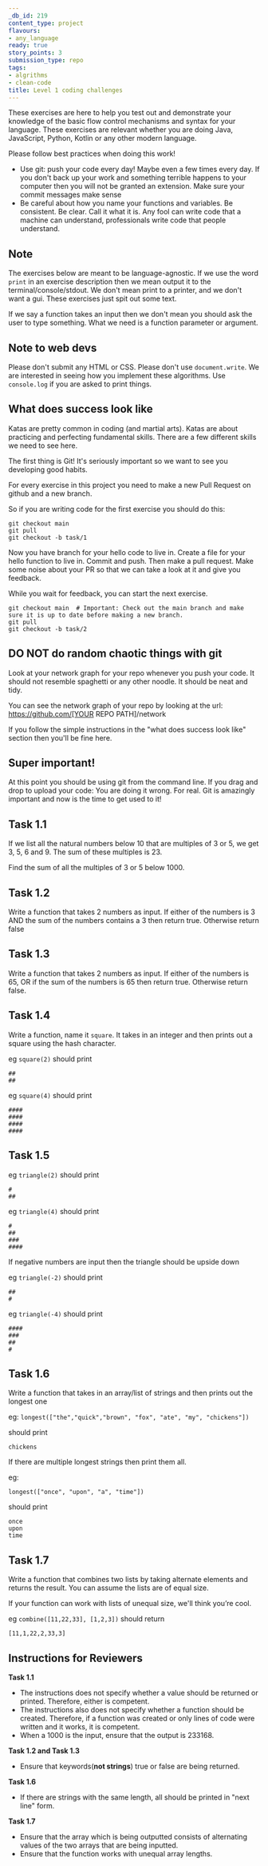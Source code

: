 ```yaml
---
_db_id: 219
content_type: project
flavours:
- any_language
ready: true
story_points: 3
submission_type: repo
tags:
- algrithms
- clean-code
title: Level 1 coding challenges
---
```


These exercises are here to help you test out and demonstrate your knowledge of the basic flow control mechanisms and syntax for your language. These exercises are relevant whether you are doing Java, JavaScript, Python, Kotlin or any other modern language.

Please follow best practices when doing this work!

- Use git: push your code every day! Maybe even a few times every day. If you don't back up your work and something terrible happens to your computer then you will not be granted an extension. Make sure your commit messages make sense
- Be careful about how you name your functions and variables. Be consistent. Be clear. Call it what it is. Any fool can write code that a machine can understand, professionals write code that people understand.

## Note

The exercises below are meant to be language-agnostic. If we use the word `print` in an exercise description then we mean output it to the terminal/console/stdout. We don't mean print to a printer, and we don't want a gui. These exercises just spit out some text.

If we say a function takes an input then we don't mean you should ask the user to type something. What we need is a function parameter or argument.

## Note to web devs

Please don't submit any HTML or CSS. Please don't use `document.write`. We are interested in seeing how you implement these algorithms. Use `console.log` if you are asked to print things.

## What does success look like

Katas are pretty common in coding (and martial arts). Katas are about practicing and perfecting fundamental skills. There are a few different skills we need to see here.

The first thing is Git! It's seriously important so we want to see you developing good habits.

For every exercise in this project you need to make a new Pull Request on github and a new branch.

So if you are writing code for the first exercise you should do this:

```
git checkout main
git pull
git checkout -b task/1
```

Now you have branch for your hello code to live in. Create a file for your hello function to live in. Commit and push. Then make a pull request. Make some noise about your PR so that we can take a look at it and give you feedback.

While you wait for feedback, you can start the next exercise.

```
git checkout main  # Important: Check out the main branch and make sure it is up to date before making a new branch.
git pull
git checkout -b task/2
```

## DO NOT do random chaotic things with git

Look at your network graph for your repo whenever you push your code. It should not resemble spaghetti or any other noodle. It should be neat and tidy.

You can see the network graph of your repo by looking at the url: https://github.com/[YOUR REPO PATH]/network

If you follow the simple instructions in the "what does success look like" section then you'll be fine here.

## Super important!

At this point you should be using git from the command line. If you drag and drop to upload your code: You are doing it wrong. For real. Git is amazingly important and now is the time to get used to it!


## Task 1.1

If we list all the natural numbers below 10 that are multiples of 3 or 5, we get 3, 5, 6 and 9. The sum of these multiples is 23.

Find the sum of all the multiples of 3 or 5 below 1000.


## Task 1.2

Write a function that takes 2 numbers as input.
If either of the numbers is 3 AND the sum of the numbers contains a 3 then return true. Otherwise return false

## Task 1.3

Write a function that takes 2 numbers as input.
If either of the numbers is 65, OR if the sum of the numbers is 65 then return true. Otherwise return false.

## Task 1.4

Write a function, name it `square`. It takes in an integer and then prints out a square using the hash character.

eg `square(2)` should print

```
##
##
```

eg `square(4)` should print

```
####
####
####
####
```

## Task 1.5

eg `triangle(2)` should print

```
#
##
```

eg `triangle(4)` should print

```
#
##
###
####
```

If negative numbers are input then the triangle should be upside down

eg `triangle(-2)` should print

```
##
#
```

eg `triangle(-4)` should print

```
####
###
##
#
```

## Task 1.6

Write a function that takes in an array/list of strings and then prints out the longest one

eg: `longest(["the","quick","brown", "fox", "ate", "my", "chickens"])`

should print

```
chickens
```

If there are multiple longest strings then print them all.

eg:

`longest(["once", "upon", "a", "time"])`

should print

```
once
upon
time
```

## Task 1.7

Write a function that combines two lists by taking alternate elements and returns the result. You can assume the lists are of equal size.

If your function can work with lists of unequal size, we'll think you’re cool.

eg `combine([11,22,33], [1,2,3])` should return

```
[11,1,22,2,33,3]
```

## Instructions for Reviewers

**Task 1.1**

- The instructions does not specify whether a value should be returned or printed. Therefore, either is competent.
- The instructions also does not specify whether a function should be created. Therefore, if a function was created or only lines of code were written and it works, it is competent.
- When a 1000 is the input, ensure that the output is 233168.

**Task 1.2 and Task 1.3** 

- Ensure that keywords(**not strings**) true or false are being returned.

**Task 1.6** 

- If there are strings with the same length, all should be printed in "next line" form.

**Task 1.7**

- Ensure that the array which is being outputted consists of alternating values of the two arrays that are being inputted.
- Ensure that the function works with unequal array lengths.
